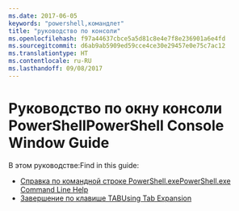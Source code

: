 ```yaml
---
ms.date: 2017-06-05
keywords: "powershell,командлет"
title: "руководство по консоли"
ms.openlocfilehash: f97a44637cbce5a5d81c8e4e7f8e236901a6e4fd
ms.sourcegitcommit: d6ab9ab5909ed59cce4ce30e29457e0e75c7ac12
ms.translationtype: HT
ms.contentlocale: ru-RU
ms.lasthandoff: 09/08/2017
---
```

# <a name="powershell-console-window-guide"></a><span data-ttu-id="8e834-103">Руководство по окну консоли PowerShell</span><span class="sxs-lookup"><span data-stu-id="8e834-103">PowerShell Console Window Guide</span></span>

<span data-ttu-id="8e834-104">В этом руководстве:</span><span class="sxs-lookup"><span data-stu-id="8e834-104">Find in this guide:</span></span>
- [<span data-ttu-id="8e834-105">Справка по командной строке PowerShell.exe</span><span class="sxs-lookup"><span data-stu-id="8e834-105">PowerShell.exe Command Line Help</span></span>](console/PowerShell.exe-Command-Line-Help.md)
- [<span data-ttu-id="8e834-106">Завершение по клавише TAB</span><span class="sxs-lookup"><span data-stu-id="8e834-106">Using Tab Expansion</span></span>](console/Using-Tab-Expansion.md)

